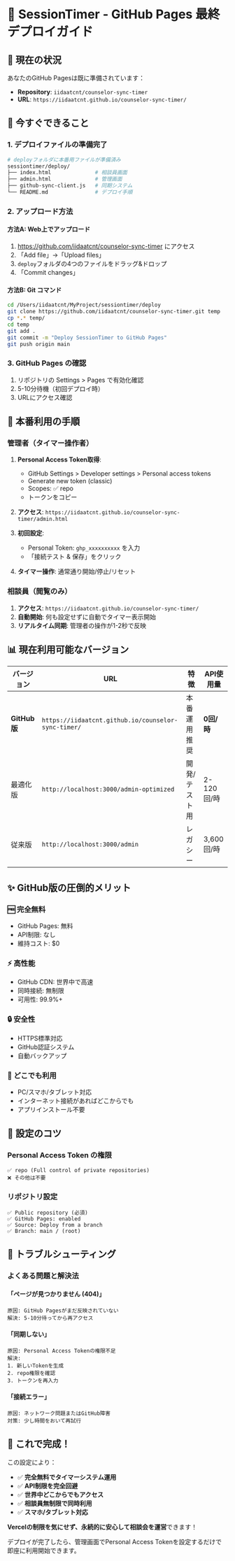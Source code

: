# 🎉 SessionTimer - GitHub Pages 最終デプロイガイド

## 📍 現在の状況

あなたのGitHub Pagesは既に準備されています：
- **Repository**: `iidaatcnt/counselor-sync-timer`
- **URL**: `https://iidaatcnt.github.io/counselor-sync-timer/`

## 🚀 今すぐできること

### 1. デプロイファイルの準備完了
```bash
# deployフォルダに本番用ファイルが準備済み
sessiontimer/deploy/
├── index.html              # 相談員画面
├── admin.html              # 管理画面  
├── github-sync-client.js   # 同期システム
└── README.md               # デプロイ手順
```

### 2. アップロード方法

#### 方法A: Web上でアップロード
1. https://github.com/iidaatcnt/counselor-sync-timer にアクセス
2. 「Add file」→「Upload files」
3. `deploy`フォルダの4つのファイルをドラッグ&ドロップ
4. 「Commit changes」

#### 方法B: Git コマンド
```bash
cd /Users/iidaatcnt/MyProject/sessiontimer/deploy
git clone https://github.com/iidaatcnt/counselor-sync-timer.git temp
cp *.* temp/
cd temp
git add .
git commit -m "Deploy SessionTimer to GitHub Pages"
git push origin main
```

### 3. GitHub Pages の確認
1. リポジトリの Settings > Pages で有効化確認
2. 5-10分待機（初回デプロイ時）
3. URLにアクセス確認

## 🎯 本番利用の手順

### 管理者（タイマー操作者）
1. **Personal Access Token取得**:
   - GitHub Settings > Developer settings > Personal access tokens
   - Generate new token (classic)
   - Scopes: ✅ repo
   - トークンをコピー

2. **アクセス**: `https://iidaatcnt.github.io/counselor-sync-timer/admin.html`

3. **初回設定**:
   - Personal Token: `ghp_xxxxxxxxxx` を入力
   - 「接続テスト & 保存」をクリック

4. **タイマー操作**: 通常通り開始/停止/リセット

### 相談員（閲覧のみ）
1. **アクセス**: `https://iidaatcnt.github.io/counselor-sync-timer/`
2. **自動開始**: 何も設定せずに自動でタイマー表示開始
3. **リアルタイム同期**: 管理者の操作が1-2秒で反映

## 📊 現在利用可能なバージョン

| バージョン | URL | 特徴 | API使用量 |
|------------|-----|------|-----------|
| **GitHub版** | `https://iidaatcnt.github.io/counselor-sync-timer/` | 本番運用推奨 | **0回/時** |
| 最適化版 | `http://localhost:3000/admin-optimized` | 開発/テスト用 | 2-120回/時 |
| 従来版 | `http://localhost:3000/admin` | レガシー | 3,600回/時 |

## ✨ GitHub版の圧倒的メリット

### 🆓 完全無料
- GitHub Pages: 無料
- API制限: なし
- 維持コスト: $0

### ⚡ 高性能
- GitHub CDN: 世界中で高速
- 同時接続: 無制限
- 可用性: 99.9%+

### 🔒 安全性
- HTTPS標準対応
- GitHub認証システム
- 自動バックアップ

### 📱 どこでも利用
- PC/スマホ/タブレット対応
- インターネット接続があればどこからでも
- アプリインストール不要

## 🔧 設定のコツ

### Personal Access Token の権限
```
✅ repo (Full control of private repositories)
❌ その他は不要
```

### リポジトリ設定
```
✅ Public repository (必須)
✅ GitHub Pages: enabled
✅ Source: Deploy from a branch
✅ Branch: main / (root)
```

## 🚨 トラブルシューティング

### よくある問題と解決法

#### 「ページが見つかりません (404)」
```
原因: GitHub Pagesがまだ反映されていない
解決: 5-10分待ってから再アクセス
```

#### 「同期しない」
```
原因: Personal Access Tokenの権限不足
解決: 
1. 新しいTokenを生成
2. repo権限を確認
3. トークンを再入力
```

#### 「接続エラー」
```
原因: ネットワーク問題またはGitHub障害
対策: 少し時間をおいて再試行
```

## 🎊 これで完成！

この設定により：
- ✅ **完全無料でタイマーシステム運用**
- ✅ **API制限を完全回避**
- ✅ **世界中どこからでもアクセス**
- ✅ **相談員無制限で同時利用**
- ✅ **スマホ/タブレット対応**

**Vercelの制限を気にせず、永続的に安心して相談会を運営**できます！

デプロイが完了したら、管理画面でPersonal Access Tokenを設定するだけで即座に利用開始できます。